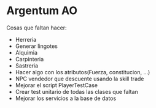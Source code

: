 # Argentum AO
Cosas que faltan hacer:
* Herreria
* Generar lingotes
* Alquimia
* Carpinteria
* Sastreria
* Hacer algo con los atributos(Fuerza, constitucion, ...)
* NPC vendedor que descuente usando la skill trade
* Mejorar el script PlayerTestCase
* Crear test unitario de todas las clases que faltan
* Mejorar los servicios a la base de datos